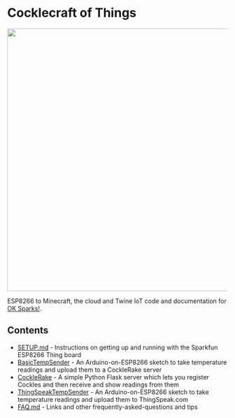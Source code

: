 # Cocklecraft of Things

<img
src="https://lh3.googleusercontent.com/Bk_5t1FrD3FqIVR_0edF_CdRK-fLeZUQFRkWZ2OU2z5w9GHk2atirmmTjQW9NqS5sp8ElDrQVTOVVughG88ZswNHH_q4bAmphNqCN__FSK5jWaQLnbpHprRC_VuT124yrqwVivbjlqvKfNWK_DAmbNAB2obNA7xXcuJ4WTR5RC9Y5il5neWMbk75Q0ge5aLGmKMdoN7yVwSVlKMwSAcj2araKdTmvKr2V7jP29rvN5ueZn8U5Zis670OBrAPGneF9uWzKHePOoTHpTcBWfTBki-fu4W2dCuCpLldzwIpKyyIcXVlgfELUR3bn9FDbsZMxFdXsr7mV_vaz18U3qaFrtakEG3seQQvXTkHSXqNL5SwtZlSWzl7Vx5gYvSv3mJwe_iVU6is7ud6dSfD0V45zrth1VV5NrinNOZQfn_7rNqUHXbJJqGXmanu2pTONGCSdHvSORQoq8_JBN5nCgImNi6Cc8HxdC-CKIFQkK98jpkB_1VJlYi1HDbEmwngfP6Ebl2ty0n2TsCXmvOH3des-FEeoIPgN_ixWd2IjdZ0Tr_jgHvPyPpubEwyrszrfBexLfNWuW9b40OSdK1oDkJS1ulMajd3HOjViOy-J0zmGmEUDuLM1-h2=w602-h674-no"
width="600">

ESP8266 to Minecraft, the cloud and Twine IoT code and documentation for [OK Sparks!](http://slyrabbit.net/ok-sparks/).

## Contents

 * [SETUP.md](SETUP.md) - Instructions on getting up and running with the Sparkfun ESP8266 Thing board
 * [BasicTempSender](BasicTempSender) - An Arduino-on-ESP8266 sketch to take temperature readings and upload them to a CockleRake server
 * [CockleRake](CockleRake) - A simple Python Flask server which lets you register Cockles and then receive and show readings from them
 * [ThingSpeakTempSender](ThingSpeakTempSender) - An Arduino-on-ESP8266 sketch to take temperature readings and upload them to ThingSpeak.com
 * [FAQ.md](FAQ.md) - Links and other frequently-asked-questions and tips

